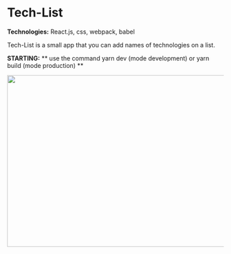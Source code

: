 # Tech-List
<b>Technologies:</b> React.js, css, webpack, babel

Tech-List is a small app that you can add names of technologies on a list.

<b>STARTING:</b>
** use the command yarn dev (mode development) or yarn build (mode production) **


<img width="700" height="400" src="https://raw.githubusercontent.com/thailajf/Tech-List/master/TechList.png"/>
